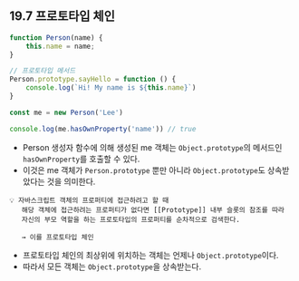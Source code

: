 ## 19.7 프로토타입 체인

```js
function Person(name) {
    this.name = name;
}

// 프로토타입 메서드
Person.prototype.sayHello = function () {
    console.log(`Hi! My name is ${this.name}`)
}

const me = new Person('Lee')

console.log(me.hasOwnProperty('name')) // true
```

- Person 생성자 함수에 의해 생성된 me 객체는 `Object.prototype`의 메서드인 `hasOwnProperty`를 호출할 수 있다.
- 이것은 me 객체가 `Person.prototype` 뿐만 아니라 `Object.prototype`도 상속받았다는 것을 의미한다.

```
💡 자바스크립트 객체의 프로퍼티에 접근하려고 할 때
   해당 객체에 접근하려는 프로퍼티가 없다면 [[Prototype]] 내부 슬롯의 참조를 따라
   자신의 부모 역할을 하는 프로토타입의 프로퍼티를 순차적으로 검색한다.

   → 이를 프로토타입 체인
```

- 프로토타입 체인의 최상위에 위치하는 객체는 언제나 `Object.prototype`이다.
- 따라서 모든 객체는 `Object.prototype`을 상속받는다.